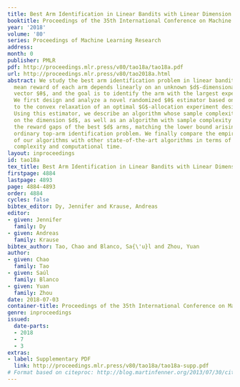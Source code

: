 ```yaml
---
title: Best Arm Identification in Linear Bandits with Linear Dimension Dependency
booktitle: Proceedings of the 35th International Conference on Machine Learning
year: '2018'
volume: '80'
series: Proceedings of Machine Learning Research
address: 
month: 0
publisher: PMLR
pdf: http://proceedings.mlr.press/v80/tao18a/tao18a.pdf
url: http://proceedings.mlr.press/v80/tao2018a.html
abstract: We study the best arm identification problem in linear bandits, where the
  mean reward of each arm depends linearly on an unknown $d$-dimensional parameter
  vector $θ$, and the goal is to identify the arm with the largest expected reward.
  We first design and analyze a novel randomized $θ$ estimator based on the solution
  to the convex relaxation of an optimal $G$-allocation experiment design problem.
  Using this estimator, we describe an algorithm whose sample complexity depends linearly
  on the dimension $d$, as well as an algorithm with sample complexity dependent on
  the reward gaps of the best $d$ arms, matching the lower bound arising from the
  ordinary top-arm identification problem. We finally compare the empirical performance
  of our algorithms with other state-of-the-art algorithms in terms of both sample
  complexity and computational time.
layout: inproceedings
id: tao18a
tex_title: Best Arm Identification in Linear Bandits with Linear Dimension Dependency
firstpage: 4884
lastpage: 4893
page: 4884-4893
order: 4884
cycles: false
bibtex_editor: Dy, Jennifer and Krause, Andreas
editor:
- given: Jennifer
  family: Dy
- given: Andreas
  family: Krause
bibtex_author: Tao, Chao and Blanco, Sa{\'u}l and Zhou, Yuan
author:
- given: Chao
  family: Tao
- given: Saúl
  family: Blanco
- given: Yuan
  family: Zhou
date: 2018-07-03
container-title: Proceedings of the 35th International Conference on Machine Learning
genre: inproceedings
issued:
  date-parts:
  - 2018
  - 7
  - 3
extras:
- label: Supplementary PDF
  link: http://proceedings.mlr.press/v80/tao18a/tao18a-supp.pdf
# Format based on citeproc: http://blog.martinfenner.org/2013/07/30/citeproc-yaml-for-bibliographies/
---
```

